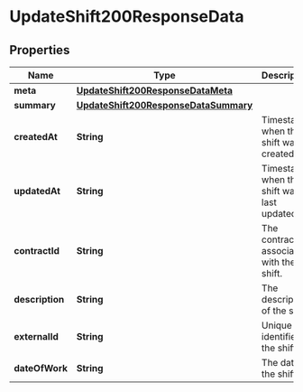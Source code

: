 

# UpdateShift200ResponseData


## Properties

| Name | Type | Description | Notes |
|------------ | ------------- | ------------- | -------------|
|**meta** | [**UpdateShift200ResponseDataMeta**](UpdateShift200ResponseDataMeta.md) |  |  [optional] |
|**summary** | [**UpdateShift200ResponseDataSummary**](UpdateShift200ResponseDataSummary.md) |  |  [optional] |
|**createdAt** | **String** | Timestamp when the shift was created. |  [optional] |
|**updatedAt** | **String** | Timestamp when the shift was last updated. |  [optional] |
|**contractId** | **String** | The contract ID associated with the shift. |  [optional] |
|**description** | **String** | The description of the shift. |  [optional] |
|**externalId** | **String** | Unique identifier of the shift. |  [optional] |
|**dateOfWork** | **String** | The date of the shift. |  [optional] |



